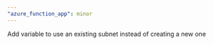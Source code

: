 ```yaml
---
"azure_function_app": minor
---
```


Add variable to use an existing subnet instead of creating a new one
